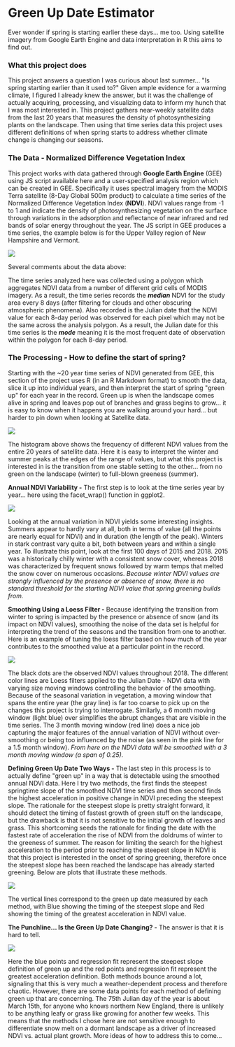 # Green Up Date Estimator
Ever wonder if spring is starting earlier these days... me too. Using satellite imagery from Google Earth Engine and data interpretation in R this aims to find out.

### What this project does

This project answers a question I was curious about last summer... "Is spring starting earlier than it used to?" Given ample evidence for a warming climate, I figured I already knew the answer, but it was the challenge of actually acquiring, processing, and visualizing data to inform my hunch that I was most interested in. This project gathers near-weekly satellite data from the last 20 years that measures the density of photosynthesizing plants on the landscape. Then using that time series data this project uses different definitions of when spring starts to address whether climate change is changing our seasons.

### The Data - Normalized Difference Vegetation Index 

This project works with data gathered through **Google Earth Engine** (GEE) using JS script available here and a user-specified analysis region which can be created in GEE. Specifically it uses spectral imagery from the MODIS Terra satellite (8-Day Global 500m product) to calculate a time series of the Normalized Difference Vegetation Index (**NDVI**). NDVI values range from -1 to 1 and indicate the density of photosynthesizing vegetation on the surface through variations in the adsorption and reflectance of near infrared and red bands of solar energy throughout the year. The JS script in GEE produces a time series, the example below is for the Upper Valley region of New Hampshire and Vermont.

![](https://github.com/mckeonryan406/Green_Up_Date/blob/master/UV_ndvi_20yrTS.png)

Several comments about the data above:

The time series analyzed here was collected using a polygon which aggregates NDVI data from a number of different grid cells of MODIS imagery. As a result, the time series records the ***median*** NDVI for the study area every 8 days (after filtering for clouds and other obscuring atmospheric phenomena). Also recorded is the Julian date that the NDVI value for each 8-day period was observed for each pixel which may not be the same across the analysis polygon. As a result, the Julian date for this time series is the ***mode*** meaning it is the most frequent date of observation within the polygon for each 8-day period. 

### The Processing - How to define the start of spring?

Starting with the ~20 year time series of NDVI generated from GEE, this section of the project uses R (in an R Markdown format) to smooth the data, slice it up into individual years, and then interpret the start of spring "green up" for each year in the record.  Green up is when the landscape comes alive in spring and leaves pop out of branches and grass begins to grow... it is easy to know when it happens you are walking around your hard... but harder to pin down when looking at Satellite data.  

![](https://github.com/mckeonryan406/Green_Up_Date/blob/master/NDVI_histogram.png)

The histogram above shows the frequency of different NDVI values from the entire 20 years of satellite data. Here it is easy to interpret the winter and summer peaks at the edges of the range of values, but what this project is interested in is the transition from one stable setting to the other... from no green on the landscape (winter) to full-blown greeness (summer). 

**Annual NDVI Variability -** The first step is to look at the time series year by year... here using the facet_wrap() function in ggplot2.

![](https://github.com/mckeonryan406/Green_Up_Date/blob/master/annual_NDVI_plots.png)



Looking at the annual variation in NDVI yields some interesting insights. Summers appear to hardly vary at all, both in terms of value (all the points are nearly equal for NDVI) and in duration (the length of the peak). Winters in stark contrast vary quite a bit, both between years and within a single year. To illustrate this point, look at the first 100 days of 2015 and 2018.  2015 was a historically chilly winter with a consistent snow cover, whereas 2018 was characterized by frequent snows followed by warm temps that melted the snow cover on numerous occasions. *Because winter NDVI values are strongly influenced by the presence or absence of snow, there is no standard threshold for the starting NDVI value that spring greening builds from.*     

**Smoothing Using a Loess Filter -** Because identifying the transition from winter to spring is impacted by the presence or absence of snow (and its impact on NDVI values), smoothing the noise of the data set is helpful for interpreting the trend of the seasons and the transition from one to another. Here is an example of tuning the loess filter based on how much of the year contributes to the smoothed value at a particular point in the record.

![](https://github.com/mckeonryan406/Green_Up_Date/blob/master/loess_span_example.png)  

The black dots are the observed NDVI values throughout 2018.  The different color lines are Loess filters applied to the Julian Date - NDVI data with varying size moving windows controlling the behavior of the smoothing. Because of the seasonal variation in vegetation, a moving window that spans the entire year (the gray line) is far too coarse to pick up on the changes this project is trying to interrogate. Similarly, a 6 month moving window (light blue) over simplifies the abrupt changes that are visible in the time series. The 3 month moving window (red line) does a nice job capturing the major features of the annual variation of NDVI without over-smoothing or being too influenced by the noise (as seen in the pink line for a 1.5 month window). *From here on the NDVI data will be smoothed with a 3 month moving window (a span of 0.25).*

**Defining Green Up Date Two Ways -** The last step in this process is to actually define "green up" in a way that is detectable using the smoothed annual NDVI data. Here I try two methods, the first finds the steepest springtime slope of the smoothed NDVI time series and then second finds the highest acceleration in positive change in NDVI preceding the steepest slope. The rationale for the steepest slope is pretty straight forward, it should detect the timing of fastest growth of green stuff on the landscape, but the drawback is that it is not sensitive to the initial growth of leaves and grass. This shortcoming seeds the rationale for finding the date with the fastest rate of acceleration the rise of NDVI from the doldrums of winter to the greeness of summer. The reason for limiting the search for the highest acceleration to the period prior to reaching the steepest slope in NDVI is that this project is interested in the onset of spring greening, therefore once the steepest slope has been reached the landscape has already started greening. Below are plots that illustrate these methods.  

![](https://github.com/mckeonryan406/Green_Up_Date/blob/master/green_up_date_methods.png)

The vertical lines correspond to the green up date measured by each method, with Blue showing the timing of the steepest slope and Red showing the timing of the greatest acceleration in NDVI value.

**The Punchline... Is the Green Up Date Changing? -** The answer is that it is hard to tell.  

![](https://github.com/mckeonryan406/Green_Up_Date/blob/master/green_up_thru_the_years_v1.png)

Here the blue points and regression fit represent the steepest slope definition of green up and the red points and regression fit represent the greatest acceleration definition.  Both methods bounce around a lot, signaling that this is very much a weather-dependent process and therefore chaotic. However, there are some data points for each method of defining green up that are concerning.  The 75th Julian day of the year is about March 15th, for anyone who knows northern New England, there is unlikely to be anything leafy or grass like growing for another few weeks.  This means that the methods I chose here are not sensitive enough to differentiate snow melt on a dormant landscape as a driver of increased NDVI vs. actual plant growth.  More ideas of how to address this to come...
